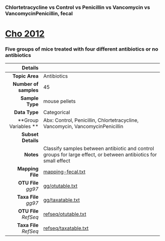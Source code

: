### Chlortetracycline vs Control vs Penicillin vs Vancomycin vs VancomycinPenicillin, fecal
# [Cho 2012]( ../docs/cho.html )
### Five groups of mice treated with four different antibiotics or no antibiotics

| Details                   |                                                           |
| ------------------------: |-----------------------------------------------------------|
| **Topic Area**                | Antibiotics                                                |
| **Number of samples**         | 45                                         |
| **Sample Type**               | mouse pellets                                         |
| **Data Type**                 | Categorical                                           |
| **Group Variables **          | Abx: Control, Penicillin, Chlortetracycline, Vancomycin, VancomycinPenicillin                                           |
| **Subset Details**            |                                   |
| **Notes**                     | Classify samples between antibiotic and control groups for large effect, or between antibiotics for small effect                                         |
| **Mapping File**              | [mapping-fecal.txt]( ../datasets/cho/mapping-fecal.txt)        |
| **OTU File** *gg97*           | [gg/otutable.txt]( ../datasets/cho/gg/otutable.txt)          |
| **Taxa File** *gg97*          | [gg/taxatable.txt]( ../datasets/cho/gg/taxatable.txt)        |
| **OTU File** *RefSeq*         | [refseq/otutable.txt]( ../datasets/cho/refseq/otutable.txt)  |
| **Taxa File** *RefSeq*        | [refseq/taxatable.txt]( ../datasets/cho/refseq/taxatable.txt)|